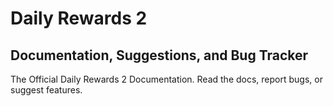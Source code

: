 # Daily Rewards 2
## Documentation, Suggestions, and Bug Tracker

The Official Daily Rewards 2 Documentation. Read the docs, report bugs, or suggest features.
